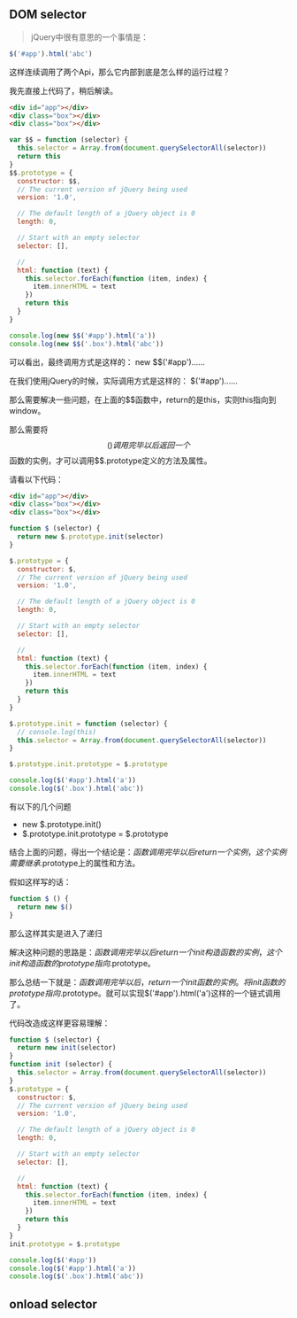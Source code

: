 ## DOM selector

> jQuery中很有意思的一个事情是：
```JavaScript
$('#app').html('abc')
```
这样连续调用了两个Api，那么它内部到底是怎么样的运行过程？

我先直接上代码了，稍后解读。

```html
<div id="app"></div>
<div class="box"></div>
<div class="box"></div>
```

```js
var $$ = function (selector) {
  this.selector = Array.from(document.querySelectorAll(selector))
  return this
}
$$.prototype = {
  constructor: $$,
  // The current version of jQuery being used
  version: '1.0',

  // The default length of a jQuery object is 0
  length: 0,

  // Start with an empty selector
  selector: [],

  //
  html: function (text) {
    this.selector.forEach(function (item, index) {
      item.innerHTML = text
    })
    return this
  }
}

console.log(new $$('#app').html('a'))
console.log(new $$('.box').html('abc'))

```

可以看出，最终调用方式是这样的： new $$('#app')......

在我们使用jQuery的时候，实际调用方式是这样的： $('#app')......

那么需要解决一些问题，在上面的$$函数中，return的是this，实则this指向到window。

那么需要将 $$() 调用完毕以后返回一个 $$函数的实例，才可以调用$$.prototype定义的方法及属性。

请看以下代码：

```HTML
<div id="app"></div>
<div class="box"></div>
<div class="box"></div>
```

```js
function $ (selector) {
  return new $.prototype.init(selector)
}

$.prototype = {
  constructor: $,
  // The current version of jQuery being used
  version: '1.0',

  // The default length of a jQuery object is 0
  length: 0,

  // Start with an empty selector
  selector: [],

  //
  html: function (text) {
    this.selector.forEach(function (item, index) {
      item.innerHTML = text
    })
    return this
  }
}

$.prototype.init = function (selector) {
  // console.log(this)
  this.selector = Array.from(document.querySelectorAll(selector))
}

$.prototype.init.prototype = $.prototype

console.log($('#app').html('a'))
console.log($('.box').html('abc'))

```

有以下的几个问题

* new $.prototype.init()
* $.prototype.init.prototype = $.prototype

结合上面的问题，得出一个结论是：$函数调用完毕以后 return 一个实例，这个实例需要继承$.prototype上的属性和方法。

假如这样写的话：
```js
function $ () {
  return new $()
}
```
那么这样其实是进入了递归

解决这种问题的思路是：$函数调用完毕以后 return 一个init构造函数的实例，这个init构造函数的prototype指向$.prototype。

那么总结一下就是：$函数调用完毕以后，return一个init函数的实例。将init函数的prototype指向$.prototype。就可以实现$('#app').html('a')这样的一个链式调用了。

代码改造成这样更容易理解：

```js
function $ (selector) {
  return new init(selector)
}
function init (selector) {
  this.selector = Array.from(document.querySelectorAll(selector))
}
$.prototype = {
  constructor: $,
  // The current version of jQuery being used
  version: '1.0',

  // The default length of a jQuery object is 0
  length: 0,

  // Start with an empty selector
  selector: [],

  //
  html: function (text) {
    this.selector.forEach(function (item, index) {
      item.innerHTML = text
    })
    return this
  }
}
init.prototype = $.prototype

console.log($('#app'))
console.log($('#app').html('a'))
console.log($('.box').html('abc'))
```


## onload selector

